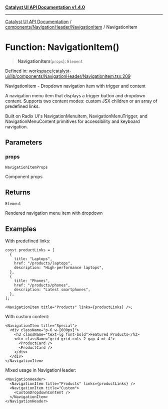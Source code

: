 [**Catalyst UI API Documentation v1.4.0**](../../../../README.md)

---

[Catalyst UI API Documentation](../../../../README.md) / [components/NavigationHeader/NavigationItem](../README.md) / NavigationItem

# Function: NavigationItem()

> **NavigationItem**(`props`): `Element`

Defined in: [workspace/catalyst-ui/lib/components/NavigationHeader/NavigationItem.tsx:209](https://github.com/TheBranchDriftCatalyst/catalyst-ui/blob/main/lib/components/NavigationHeader/NavigationItem.tsx#L209)

NavigationItem - Dropdown navigation item with trigger and content

A navigation menu item that displays a trigger button and dropdown content.
Supports two content modes: custom JSX children or an array of predefined links.

Built on Radix UI's NavigationMenuItem, NavigationMenuTrigger, and
NavigationMenuContent primitives for accessibility and keyboard navigation.

## Parameters

### props

`NavigationItemProps`

Component props

## Returns

`Element`

Rendered navigation menu item with dropdown

## Examples

With predefined links:

```tsx
const productLinks = [
  {
    title: "Laptops",
    href: "/products/laptops",
    description: "High-performance laptops",
  },
  {
    title: "Phones",
    href: "/products/phones",
    description: "Latest smartphones",
  },
];

<NavigationItem title="Products" links={productLinks} />;
```

With custom content:

```tsx
<NavigationItem title="Special">
  <div className="p-6 w-[600px]">
    <h3 className="text-lg font-bold">Featured Products</h3>
    <div className="grid grid-cols-2 gap-4 mt-4">
      <ProductCard />
      <ProductCard />
    </div>
  </div>
</NavigationItem>
```

Mixed usage in NavigationHeader:

```tsx
<NavigationHeader>
  <NavigationItem title="Products" links={productLinks} />
  <NavigationItem title="Custom">
    <CustomDropdownContent />
  </NavigationItem>
</NavigationHeader>
```

